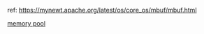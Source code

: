 ref: https://mynewt.apache.org/latest/os/core_os/mbuf/mbuf.html

[memory pool](https://ko.wikipedia.org/wiki/%EB%A9%94%EB%AA%A8%EB%A6%AC_%ED%92%80)